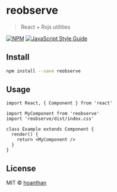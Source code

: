 # reobserve

> React + Rxjs utilities

[![NPM](https://img.shields.io/npm/v/reobserve.svg)](https://www.npmjs.com/package/reobserve) [![JavaScript Style Guide](https://img.shields.io/badge/code_style-standard-brightgreen.svg)](https://standardjs.com)

## Install

```bash
npm install --save reobserve
```

## Usage

```tsx
import React, { Component } from 'react'

import MyComponent from 'reobserve'
import 'reobserve/dist/index.css'

class Example extends Component {
  render() {
    return <MyComponent />
  }
}
```

## License

MIT © [hoanthan](https://github.com/hoanthan)

